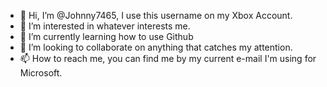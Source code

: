 - 👋 Hi, I’m @Johnny7465, I use this username on my Xbox Account.
- 👀 I’m interested in whatever interests me.
- 🌱 I’m currently learning how to use Github
- 💞️ I’m looking to collaborate on anything that catches my attention.
- 📫 How to reach me, you can find me by my current e-mail I'm using for Microsoft.

<!---
Johnny7465/About Me is a ✨ special ✨ repository because its `README.md` (this file) appears on your GitHub profile.
You can click the Preview link to take a look at your changes.
--->
